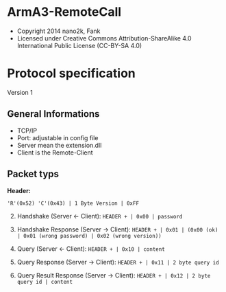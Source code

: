 ArmA3-RemoteCall
================

- Copyright 2014 nano2k, Fank
- Licensed under Creative Commons Attribution-ShareAlike 4.0 International Public License (CC-BY-SA 4.0)


# Protocol specification
Version 1

General Informations
--------------------------

- TCP/IP
- Port: adjustable in config file
- Server mean the extension.dll
- Client is the Remote-Client


Packet typs
--------------------------

**Header:**

`'R'(0x52) 'C'(0x43) | 1 Byte Version | 0xFF`

2. Handshake (Server <- Client):
`HEADER + | 0x00 | password`

3. Handshake Response (Server -> Client):
`HEADER + | 0x01 | (0x00 (ok) | 0x01 (wrong password) | 0x02 (wrong version))`

4. Query (Server <- Client):
`HEADER + | 0x10 | content`

5. Query Response (Server -> Client):
`HEADER + | 0x11 | 2 byte query id`

6. Query Result Response (Server -> Client):
`HEADER + | 0x12 | 2 byte query id | content`
